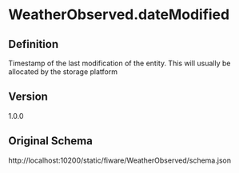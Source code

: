 # WeatherObserved.dateModified

## Definition
Timestamp of the last modification of the entity. This will usually be allocated by the storage platform

## Version
1.0.0

## Original Schema
http://localhost:10200/static/fiware/WeatherObserved/schema.json
